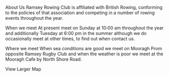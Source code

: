 About Us
Ramsey Rowing Club is affiliated with British Rowing, conforming to the policies of that association and competing in a number of rowing events throughout the year.

When we meet
At present meet on Sunday at 10:00 am throughout the year and additionally Tuesday at 6:00 pm in the summer although we do occasionally meet at other times, to find out when contact us.

Where we meet
When sea conditions are good we meet on Mooragh Prom opposite Ramsey Rugby Club and when the weather is poor we meet at the Mooragh Cafe by North Shore Road.


View Larger Map